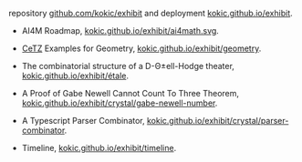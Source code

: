 
repository [github.com/kokic/exhibit](https://github.com/kokic/exhibit) and deployment [kokic.github.io/exhibit](https://kokic.github.io/exhibit). 

- AI4M Roadmap, [kokic.github.io/exhibit/ai4math.svg](https://kokic.github.io/exhibit/ai4math.svg). 

- [CeTZ](https://github.com/johannes-wolf/cetz) Examples for Geometry, [kokic.github.io/exhibit/geometry](https://kokic.github.io/exhibit/geometry). 

- The combinatorial structure of a D-Θ±ell-Hodge theater, [kokic.github.io/exhibit/étale](https://kokic.github.io/exhibit/étale). 

- A Proof of Gabe Newell Cannot Count To Three Theorem, [kokic.github.io/exhibit/crystal/gabe-newell-number](https://kokic.github.io/exhibit/crystal/gabe-newell-number).

- A Typescript Parser Combinator, [kokic.github.io/exhibit/crystal/parser-combinator](https://kokic.github.io/exhibit/crystal/parser-combinator).

- Timeline, [kokic.github.io/exhibit/timeline](https://kokic.github.io/exhibit/timeline). 